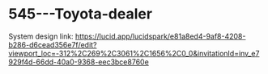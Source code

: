 # 545---Toyota-dealer

System design link: https://lucid.app/lucidspark/e81a8ed4-9af8-4208-b286-d6cead356e7f/edit?viewport_loc=-312%2C269%2C3061%2C1656%2C0_0&invitationId=inv_e7929f4d-66dd-40a0-9368-eec3bce8760e
